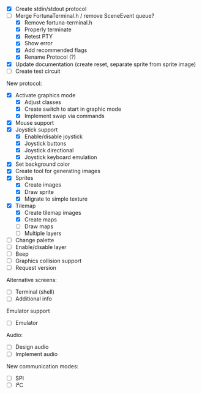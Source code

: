 - [x] Create stdin/stdout protocol
- [ ] Merge FortunaTerminal.h / remove SceneEvent queue?
  - [x] Remove fortuna-terminal.h
  - [x] Properly terminate
  - [x] Retest PTY
  - [x] Show error
  - [x] Add recommended flags
  - [x] Rename Protocol (?)
- [x] Update documentation (create reset, separate sprite from sprite image)
- [ ] Create test circuit

New protocol:
  - [x] Activate graphics mode
    - [x] Adjust classes
    - [x] Create switch to start in graphic mode
    - [x] Implement swap via commands
  - [x] Mouse support
  - [x] Joystick support
    - [x] Enable/disable joystick
    - [x] Joystick buttons
    - [x] Joystick directional
    - [x] Joystick keyboard emulation
  - [x] Set background color
  - [x] Create tool for generating images
  - [x] Sprites
    - [x] Create images
    - [x] Draw sprite
    - [x] Migrate to simple texture
  - [x] Tilemap
    - [x] Create tilemap images
    - [x] Create maps
    - [ ] Draw maps
    - [ ] Multiple layers
  - [ ] Change palette
  - [ ] Enable/disable layer
  - [ ] Beep
  - [ ] Graphics collision support
  - [ ] Request version

Alternative screens:
  - [ ] Terminal (shell)
  - [ ] Additional info

Emulator support
  - [ ] Emulator

Audio:
  - [ ] Design audio
  - [ ] Implement audio

New communication modes:
  - [ ] SPI
  - [ ] I²C